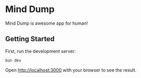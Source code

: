 # Mind Dump

Mind Dump is awesome app for human!

## Getting Started

First, run the development server:

```bash
bun dev
```

Open [http://localhost:3000](http://localhost:3000) with your browser to see the result.
